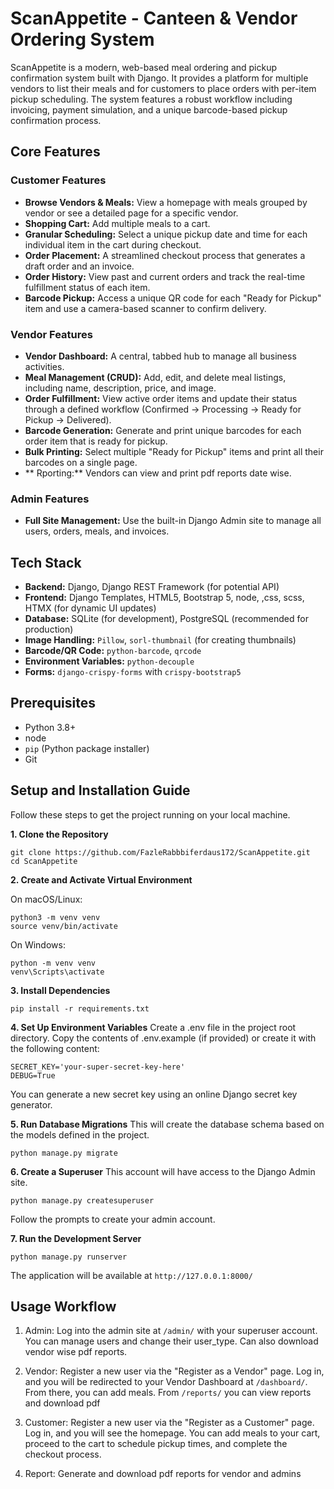 # ScanAppetite - Canteen & Vendor Ordering System

ScanAppetite is a modern, web-based meal ordering and pickup confirmation system built with Django. It provides a platform for multiple vendors to list their meals and for customers to place orders with per-item pickup scheduling. The system features a robust workflow including invoicing, payment simulation, and a unique barcode-based pickup confirmation process.

## Core Features

### Customer Features
- **Browse Vendors & Meals:** View a homepage with meals grouped by vendor or see a detailed page for a specific vendor.
- **Shopping Cart:** Add multiple meals to a cart.
- **Granular Scheduling:** Select a unique pickup date and time for each individual item in the cart during checkout.
- **Order Placement:** A streamlined checkout process that generates a draft order and an invoice.
- **Order History:** View past and current orders and track the real-time fulfillment status of each item.
- **Barcode Pickup:** Access a unique QR code for each "Ready for Pickup" item and use a camera-based scanner to confirm delivery.

### Vendor Features
- **Vendor Dashboard:** A central, tabbed hub to manage all business activities.
- **Meal Management (CRUD):** Add, edit, and delete meal listings, including name, description, price, and image.
- **Order Fulfillment:** View active order items and update their status through a defined workflow (Confirmed → Processing → Ready for Pickup → Delivered).
- **Barcode Generation:** Generate and print unique barcodes for each order item that is ready for pickup.
- **Bulk Printing:** Select multiple "Ready for Pickup" items and print all their barcodes on a single page.
- ** Rporting:** Vendors can view and print pdf reports date wise.

### Admin Features
- **Full Site Management:** Use the built-in Django Admin site to manage all users, orders, meals, and invoices.

## Tech Stack

* **Backend:** Django, Django REST Framework (for potential API)
* **Frontend:** Django Templates, HTML5, Bootstrap 5, node, ,css, scss, HTMX (for dynamic UI updates)
* **Database:** SQLite (for development), PostgreSQL (recommended for production)
* **Image Handling:** `Pillow`, `sorl-thumbnail` (for creating thumbnails)
* **Barcode/QR Code:** `python-barcode`, `qrcode`
* **Environment Variables:** `python-decouple`
* **Forms:** `django-crispy-forms` with `crispy-bootstrap5`

## Prerequisites

-   Python 3.8+
-   node
-   `pip` (Python package installer)
-   Git

## Setup and Installation Guide

Follow these steps to get the project running on your local machine.

**1. Clone the Repository**
```
git clone https://github.com/FazleRabbbiferdaus172/ScanAppetite.git
cd ScanAppetite
```

**2. Create and Activate Virtual Environment**

On macOS/Linux:
```
python3 -m venv venv
source venv/bin/activate
```
On Windows:
```
python -m venv venv
venv\Scripts\activate
```
**3. Install Dependencies**
```
pip install -r requirements.txt
```
**4. Set Up Environment Variables**
Create a .env file in the project root directory. Copy the contents of .env.example (if provided) or create it with the following content:
```
SECRET_KEY='your-super-secret-key-here'
DEBUG=True
```
You can generate a new secret key using an online Django secret key generator.

**5. Run Database Migrations**
This will create the database schema based on the models defined in the project.
```
python manage.py migrate
```

**6. Create a Superuser**
This account will have access to the Django Admin site.
```
python manage.py createsuperuser
```
Follow the prompts to create your admin account.

**7. Run the Development Server**
```
python manage.py runserver
```
The application will be available at `http://127.0.0.1:8000/`

## Usage Workflow
1. Admin: Log into the admin site at `/admin/` with your superuser account. You can manage users and change their user_type. Can also download vendor wise pdf reports.

2. Vendor: Register a new user via the "Register as a Vendor" page. Log in, and you will be redirected to your Vendor Dashboard at `/dashboard/`. From there, you can add meals. From `/reports/` you can view reports and download pdf

3. Customer: Register a new user via the "Register as a Customer" page. Log in, and you will see the homepage. You can add meals to your cart, proceed to the cart to schedule pickup times, and complete the checkout process.

4. Report: Generate and download pdf reports for vendor and admins